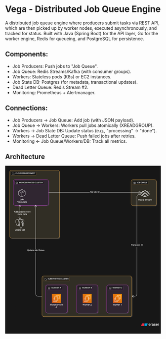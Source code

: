 # Vega - Distributed Job Queue Engine
A distributed job queue engine where producers submit tasks via REST API, which are then picked up by worker nodes, executed asynchronously, and tracked for status. Built with Java (Spring Boot) for the API layer, Go for the worker engine, Redis for queueing, and PostgreSQL for persistence.

## Components:
  - Job Producers: Push jobs to "Job Queue".
  - Job Queue: Redis Streams/Kafka (with consumer groups).
  - Workers: Stateless pods (K8s) or EC2 instances.
  - Job State DB: Postgres (for metadata, transactional updates).
  - Dead Letter Queue: Redis Stream #2.
  - Monitoring: Prometheus + Alertmanager.

## Connections:
- Job Producers → Job Queue: Add job (with JSON payload).
- Job Queue → Workers: Workers pull jobs atomically (XREADGROUP).
- Workers → Job State DB: Update status (e.g., "processing" → "done").
- Workers → Dead Letter Queue: Push failed jobs after retries.
- Monitoring ← Job Queue/Workers/DB: Track all metrics.

## Architecture
![Vega Architecture](assests/VegaArchitecture.png)